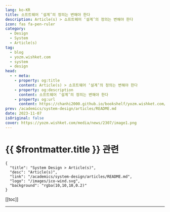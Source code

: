 ```yaml
---
lang: ko-KR
title: 소프트웨어 ‘설계’의 정의는 변해야 한다
description: Article(s) > 소프트웨어 ‘설계’의 정의는 변해야 한다
icon: fas fa-pen-ruler
category: 
  - Design
  - System
  - Article(s)
tag: 
  - blog
  - yozm.wishket.com
  - system
  - design
head:
  - - meta:
    - property: og:title
      content: Article(s) > 소프트웨어 ‘설계’의 정의는 변해야 한다
    - property: og:description
      content: 소프트웨어 ‘설계’의 정의는 변해야 한다
    - property: og:url
      content: https://chanhi2000.github.io/bookshelf/yozm.wishket.com/2307.html
prev: /academics/system-design/articles/README.md
date: 2023-11-07
isOriginal: false
cover: https://yozm.wishket.com/media/news/2307/image1.png
---
```


# {{ $frontmatter.title }} 관련

```component VPCard
{
  "title": "System Design > Article(s)",
  "desc": "Article(s)",
  "link": "/academics/system-design/articles/README.md",
  "logo": "/images/ico-wind.svg",
  "background": "rgba(10,10,10,0.2)"
}
```

[[toc]]

---

<SiteInfo
  name="소프트웨어 ‘설계’의 정의는 변해야 한다 | 요즘IT"
  desc="올해 2월과 3월에 썼던 두 편의 설계 관련 글이 계기가 되어서 개인 브런치에 틈이 날 때마다 생각을 기록하기 시작했습니다. 19편의 기록을 남기면서 설계에 대한 생각을 꾸준히 하는 중에 마침 동료의 모델링 과정을 도우면서 새롭게 느끼는 점을 공유합니다."
  url="https://yozm.wishket.com/magazine/detail/2307/"
  logo="https://yozm.wishket.com/static/renewal/img/global/gnb_yozmit.svg"
  preview="https://yozm.wishket.com/media/news/2307/image1.png"/>

<!-- TODO: 작성 -->

